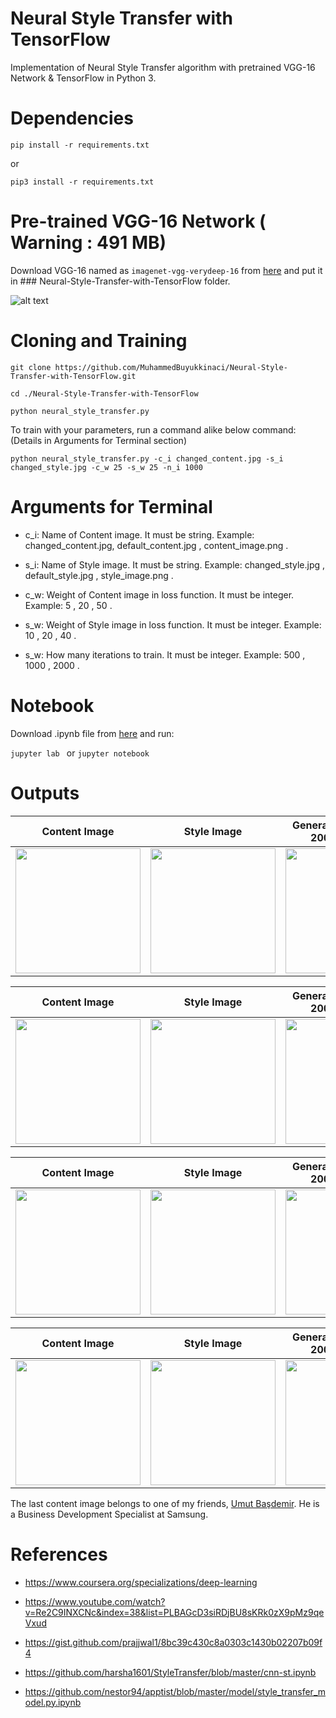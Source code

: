 # Neural Style Transfer with TensorFlow
Implementation of Neural Style Transfer algorithm with pretrained VGG-16 Network & TensorFlow in Python 3.

# Dependencies

```pip install -r requirements.txt```

or

```pip3 install -r requirements.txt```

# Pre-trained VGG-16 Network ( Warning : 491 MB)

Download VGG-16 named as ```imagenet-vgg-verydeep-16```  from [here](http://www.vlfeat.org/matconvnet/pretrained/#imagenet-ilsvrc-classification) and put it in ### Neural-Style-Transfer-with-TensorFlow folder.

![alt text](https://github.com/MuhammedBuyukkinaci/Neural-Style-Transfer-with-TensorFlow/blob/master/pictures/vgg16_where.png) 



# Cloning and Training

```
git clone https://github.com/MuhammedBuyukkinaci/Neural-Style-Transfer-with-TensorFlow.git

cd ./Neural-Style-Transfer-with-TensorFlow

python neural_style_transfer.py
```

To train with your parameters, run a command alike below command: (Details in Arguments for Terminal section)

```python neural_style_transfer.py -c_i changed_content.jpg -s_i changed_style.jpg -c_w 25 -s_w 25 -n_i 1000 ```

# Arguments for Terminal
- c_i: Name of Content image. It must be string. Example: changed_content.jpg, default_content.jpg , content_image.png .

- s_i: Name of Style image. It must be string. Example: changed_style.jpg , default_style.jpg , style_image.png .

- c_w: Weight of Content image in loss function. It must be integer. Example: 5 , 20 , 50 .

- s_w: Weight of Style image in loss function. It must be integer. Example: 10 , 20 , 40 .

- s_w: How many iterations to train. It must be integer. Example: 500 , 1000 , 2000 .
# Notebook

Download .ipynb file from [here](https://github.com/MuhammedBuyukkinaci/My-Jupyter-Files/blob/master/neural_style_transfer.ipynb) and run:

```jupyter lab ``` or ```jupyter notebook ```

# Outputs

Content Image             |  Style Image          |  Generated Image After 2000 iterations      |GIF during 2000 iterations             
:-------------------------:|:-------------------------:|:-------------------------:|:-------------------------:
<img src="https://github.com/MuhammedBuyukkinaci/Neural-Style-Transfer-with-TensorFlow/blob/master/pictures/content_images/content_image.jpg" width="200" height="200">  | <img src="https://github.com/MuhammedBuyukkinaci/Neural-Style-Transfer-with-TensorFlow/blob/master/pictures/style_images/style_image.jpg" width="200" height="200">  | <img src="https://github.com/MuhammedBuyukkinaci/Neural-Style-Transfer-with-TensorFlow/blob/master/pictures/generated_images/generated_image.jpg" width="200" height="200">  | <img src="https://github.com/MuhammedBuyukkinaci/Neural-Style-Transfer-with-TensorFlow/blob/master/pictures/gifs/gif.gif" width="200" height="200">


Content Image             |  Style Image          |  Generated Image After 2000 iterations      |GIF during 2000 iterations             
:-------------------------:|:-------------------------:|:-------------------------:|:-------------------------:
<img src="https://github.com/MuhammedBuyukkinaci/Neural-Style-Transfer-with-TensorFlow/blob/master/pictures/content_images/content_image1.jpg" width="200" height="200">  | <img src="https://github.com/MuhammedBuyukkinaci/Neural-Style-Transfer-with-TensorFlow/blob/master/pictures/style_images/style_image1.jpg" width="200" height="200">  | <img src="https://github.com/MuhammedBuyukkinaci/Neural-Style-Transfer-with-TensorFlow/blob/master/pictures/generated_images/generated_image1.jpg" width="200" height="200">  | <img src="https://github.com/MuhammedBuyukkinaci/Neural-Style-Transfer-with-TensorFlow/blob/master/pictures/gifs/gif1.gif" width="200" height="200">


Content Image             |  Style Image          |  Generated Image After 2000 iterations      |GIF during 2000 iterations             
:-------------------------:|:-------------------------:|:-------------------------:|:-------------------------:
<img src="https://github.com/MuhammedBuyukkinaci/Neural-Style-Transfer-with-TensorFlow/blob/master/pictures/content_images/content_image2.jpg" width="200" height="200">  | <img src="https://github.com/MuhammedBuyukkinaci/Neural-Style-Transfer-with-TensorFlow/blob/master/pictures/style_images/style_image2.jpg" width="200" height="200">  | <img src="https://github.com/MuhammedBuyukkinaci/Neural-Style-Transfer-with-TensorFlow/blob/master/pictures/generated_images/generated_image2.jpg" width="200" height="200">  | <img src="https://github.com/MuhammedBuyukkinaci/Neural-Style-Transfer-with-TensorFlow/blob/master/pictures/gifs/gif2.gif" width="200" height="200">


Content Image             |  Style Image          |  Generated Image After 2000 iterations      |GIF during 2000 iterations             
:-------------------------:|:-------------------------:|:-------------------------:|:-------------------------:
<img src="https://github.com/MuhammedBuyukkinaci/Neural-Style-Transfer-with-TensorFlow/blob/master/pictures/content_images/content_image3.jpg" width="200" height="200">  | <img src="https://github.com/MuhammedBuyukkinaci/Neural-Style-Transfer-with-TensorFlow/blob/master/pictures/style_images/style_image3.jpg" width="200" height="200">  | <img src="https://github.com/MuhammedBuyukkinaci/Neural-Style-Transfer-with-TensorFlow/blob/master/pictures/generated_images/generated_image3.jpg" width="200" height="200">  | <img src="https://github.com/MuhammedBuyukkinaci/Neural-Style-Transfer-with-TensorFlow/blob/master/pictures/gifs/gif3.gif" width="200" height="200">


The last content image belongs to one of my friends, [Umut Başdemir](https://www.linkedin.com/in/umutbasdemir/). He is a Business Development Specialist at Samsung.

# References

- https://www.coursera.org/specializations/deep-learning

- https://www.youtube.com/watch?v=Re2C9INXCNc&index=38&list=PLBAGcD3siRDjBU8sKRk0zX9pMz9qeVxud

- https://gist.github.com/prajjwal1/8bc39c430c8a0303c1430b02207b09f4

- https://github.com/harsha1601/StyleTransfer/blob/master/cnn-st.ipynb

- https://github.com/nestor94/apptist/blob/master/model/style_transfer_model.py.ipynb
